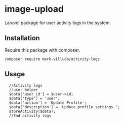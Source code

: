 # image-upload
Laravel package for user activity logs in the system.

## Installation

Require this package with composer.

```shell
composer require mark-villudo/activity-logs
```


## Usage
```
  //Activity logs
  //user helper
  $data['user_id'] = $user->id;
  $data['type'] = 'user';
  $data['action'] = 'Update Profile';
  $data['description'] = 'Update profile settings.';
  storeActivity($data);
  //End activity logs
```


